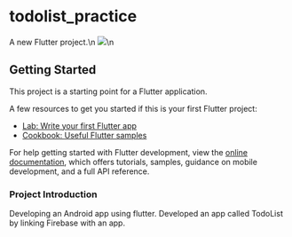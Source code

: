 # todolist_practice

A new Flutter project.\n
![](https://img.shields.io/badge/Flutter-02569B?style=for-the-badge&logo=flutter&logoColor=white)\n
## Getting Started

This project is a starting point for a Flutter application.

A few resources to get you started if this is your first Flutter project:

- [Lab: Write your first Flutter app](https://docs.flutter.dev/get-started/codelab)
- [Cookbook: Useful Flutter samples](https://docs.flutter.dev/cookbook)

For help getting started with Flutter development, view the
[online documentation](https://docs.flutter.dev/), which offers tutorials,
samples, guidance on mobile development, and a full API reference.


### Project Introduction
Developing an Android app using flutter.
Developed an app called TodoList by linking Firebase with an app.
